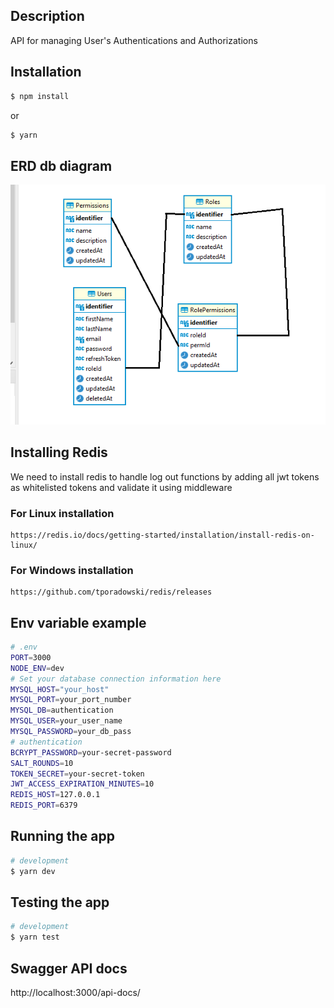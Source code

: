 ## Description

API for managing User's Authentications and Authorizations

## Installation

```bash
$ npm install
```
or

```bash
$ yarn
```
## ERD db diagram
![Alt text](./db.digram.PNG?raw=true "Title")

## Installing Redis 
   We need to install redis to handle log out functions
   by adding all jwt tokens as whitelisted tokens
   and validate it using middleware

   ### For Linux installation
    https://redis.io/docs/getting-started/installation/install-redis-on-linux/
   ### For Windows installation
    https://github.com/tporadowski/redis/releases
    
## Env variable example
```bash
# .env
PORT=3000
NODE_ENV=dev
# Set your database connection information here
MYSQL_HOST="your_host"
MYSQL_PORT=your_port_number
MYSQL_DB=authentication
MYSQL_USER=your_user_name
MYSQL_PASSWORD=your_db_pass
# authentication
BCRYPT_PASSWORD=your-secret-password
SALT_ROUNDS=10
TOKEN_SECRET=your-secret-token
JWT_ACCESS_EXPIRATION_MINUTES=10
REDIS_HOST=127.0.0.1
REDIS_PORT=6379
```

## Running the app


```bash
# development
$ yarn dev
```


## Testing the app

```bash
# development
$ yarn test
```

## Swagger API docs 

http://localhost:3000/api-docs/
